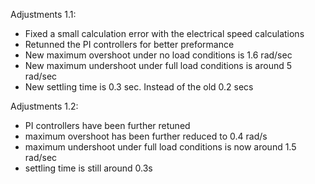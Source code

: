 Adjustments 1.1: 
- Fixed a small calculation error with the electrical speed calculations
- Retunned the PI controllers for better preformance
- New maximum overshoot under no load conditions is 1.6 rad/sec
- New maximum undershoot under full load conditions is around 5 rad/sec
- New settling time is 0.3 sec. Instead of the old 0.2 secs

Adjustments 1.2:
- PI controllers have been further retuned 
- maximum overshoot has been further reduced to 0.4 rad/s
- maximum undershoot under full load conditions is now around 1.5 rad/sec
- settling time is still around 0.3s 
